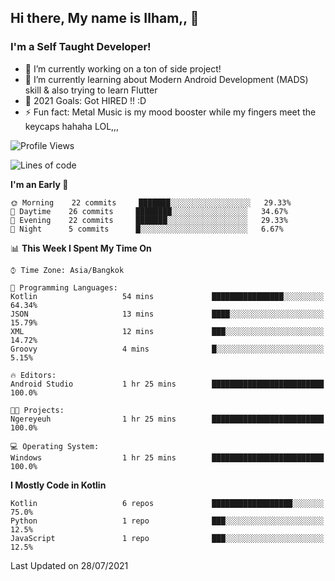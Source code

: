 ## Hi there, My name is Ilham,, 👋


### I'm a Self Taught Developer!
- 🔭 I’m currently working on a ton of side project!
- 🌱 I’m currently learning about Modern Android Development (MADS) skill & also trying to learn Flutter
- 🥅 2021 Goals: Got HIRED !! :D
- ⚡ Fun fact: Metal Music is my mood booster while my fingers meet the keycaps hahaha LOL,,, 



<!--START_SECTION:waka-->
![Profile Views](http://img.shields.io/badge/Profile%20Views-0-blue)

![Lines of code](https://img.shields.io/badge/From%20Hello%20World%20I%27ve%20Written-376095%20lines%20of%20code-blue)

**I'm an Early 🐤** 

```text
🌞 Morning    22 commits     ███████░░░░░░░░░░░░░░░░░░   29.33% 
🌆 Daytime    26 commits     ████████░░░░░░░░░░░░░░░░░   34.67% 
🌃 Evening    22 commits     ███████░░░░░░░░░░░░░░░░░░   29.33% 
🌙 Night      5 commits      █░░░░░░░░░░░░░░░░░░░░░░░░   6.67%

```


📊 **This Week I Spent My Time On** 

```text
⌚︎ Time Zone: Asia/Bangkok

💬 Programming Languages: 
Kotlin                   54 mins             ████████████████░░░░░░░░░   64.34% 
JSON                     13 mins             ████░░░░░░░░░░░░░░░░░░░░░   15.79% 
XML                      12 mins             ███░░░░░░░░░░░░░░░░░░░░░░   14.72% 
Groovy                   4 mins              █░░░░░░░░░░░░░░░░░░░░░░░░   5.15%

🔥 Editors: 
Android Studio           1 hr 25 mins        █████████████████████████   100.0%

🐱‍💻 Projects: 
Ngereyeuh                1 hr 25 mins        █████████████████████████   100.0%

💻 Operating System: 
Windows                  1 hr 25 mins        █████████████████████████   100.0%

```

**I Mostly Code in Kotlin** 

```text
Kotlin                   6 repos             ██████████████████░░░░░░░   75.0% 
Python                   1 repo              ███░░░░░░░░░░░░░░░░░░░░░░   12.5% 
JavaScript               1 repo              ███░░░░░░░░░░░░░░░░░░░░░░   12.5%

```



 Last Updated on 28/07/2021
<!--END_SECTION:waka-->
